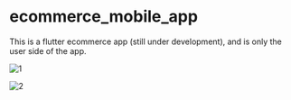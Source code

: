 # ecommerce_mobile_app

This is a flutter ecommerce app (still under development), and is only the user side of the app.

![1](https://github.com/Mohammed4766/flutter-ecommerce-ui/assets/96448600/7af93d10-4ed5-498e-a3dd-1fd0916a6d64)

![2](https://github.com/Mohammed4766/flutter-ecommerce-ui/assets/96448600/d9b3b2ae-db39-4bcf-8613-83f2576e73f7)

